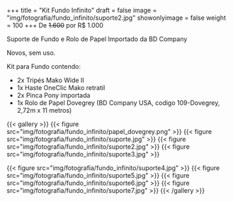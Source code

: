 +++
title = "Kit Fundo Infinito"
draft = false
image = "img/fotografia/fundo_infinito/suporte2.jpg"
showonlyimage = false
weight = 100
+++
De ~~1.600~~ por <span class="price">R$ 1.000</span>

Suporte de Fundo e Rolo de Papel Importado da BD Company
<!--more-->

Novos, sem uso.

Kit para Fundo contendo:

- 2x Tripés Mako Wide II
- 1x Haste OneClic Mako retratil
- 2x Pinca Pony importada
- 1x Rolo de Papel Dovegrey (BD Company USA, codigo 109-Dovegrey, 2,72m x 11 metros)

{{< gallery >}}
{{< figure src="img/fotografia/fundo_infinito/papel_dovegrey.png" >}}
{{< figure src="img/fotografia/fundo_infinito/suporte.jpg" >}}
{{< figure src="img/fotografia/fundo_infinito/suporte2.jpg" >}}
{{< figure src="img/fotografia/fundo_infinito/suporte3.jpg" >}}

{{< figure src="img/fotografia/fundo_infinito/suporte4.jpg" >}}
{{< figure src="img/fotografia/fundo_infinito/suporte5.jpg" >}}
{{< figure src="img/fotografia/fundo_infinito/suporte6.jpg" >}}
{{< figure src="img/fotografia/fundo_infinito/suporte7.jpg" >}}
{{< /gallery >}}